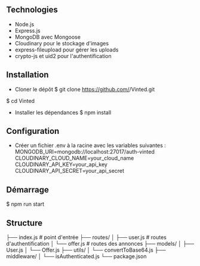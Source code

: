## Technologies

- Node.js
- Express.js
- MongoDB avec Mongoose
- Cloudinary pour le stockage d'images
- express-fileupload pour gérer les uploads
- crypto-js et uid2 pour l'authentification

## Installation

- Cloner le dépôt
$ git clone https://github.com/<votre-utilisateur>/Vinted.git

$ cd Vinted

- Installer les dépendances
  $ npm install

## Configuration

- Créer un fichier .env à la racine avec les variables suivantes :
MONGODB_URI=mongodb://localhost:27017/auth-vinted
CLOUDINARY_CLOUD_NAME=your_cloud_name
CLOUDINARY_API_KEY=your_api_key
CLOUDINARY_API_SECRET=your_api_secret

## Démarrage

$ npm run start

## Structure

├── index.js           # point d'entrée
├── routes/
│   ├── user.js        # routes d'authentification
│   └── offer.js       # routes des annonces
├── models/
│   ├── User.js
│   └── Offer.js
├── utils/
│   └── convertToBase64.js
├── middleware/
│   └── isAuthenticated.js
└── package.json
